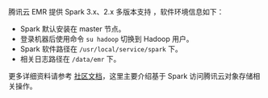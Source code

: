 腾讯云 EMR 提供 Spark 3.x、2.x 多版本支持 ，软件环境信息如下：
- Spark 默认安装在 master 节点。
- 登录机器后使用命令 `su hadoop` 切换到 Hadoop 用户。
- Spark 软件路径在 `/usr/local/service/spark` 下。
- 相关日志路径在 `/data/emr` 下。

更多详细资料请参考 [社区文档](http://spark.apache.org/docs/2.0.2/)，这里主要介绍基于 Spark 访问腾讯云对象存储相关操作。
